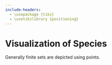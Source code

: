 ```yaml
---
include-headers:
  - \usepackage {tikz}
  - \usetikzlibrary {positioning}
---
```

# Visualization of Species

Generally finite sets are depicted using points.
